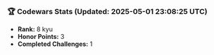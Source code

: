### 🏆 Codewars Stats (Updated: 2025-05-01 23:08:25 UTC)

- **Rank:** 8 kyu
- **Honor Points:** 3
- **Completed Challenges:** 1
